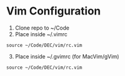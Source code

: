 # Vim Configuration

1. Clone repo to ~/Code
2. Place inside ~/.vimrc
```
source ~/Code/DEC/vim/rc.vim
```
3. Place inside ~/.gvimrc (for MacVim/gVim)
```
source ~/Code/DEC/vim/rc.vim
```
